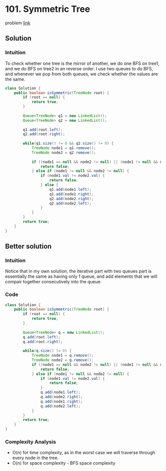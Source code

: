 # 101. Symmetric Tree
problem [link](https://leetcode.com/problems/symmetric-tree/)

## Solution
### Intuition
To check whether one tree is the mirror of another, we do one BFS on tree1, and we do BFS on tree2 in an reverse order.
I use two queues to do BFS, and whenever we pop from both queues, we check whether the values are the same.

```java
class Solution {
    public boolean isSymmetric(TreeNode root) {
        if (root == null) {
            return true;
        }
        
        Queue<TreeNode> q1 = new LinkedList();
        Queue<TreeNode> q2 = new LinkedList();
        
        q1.add(root.left);
        q2.add(root.right);
        
        while(q1.size() != 0 && q2.size() != 0) {
            TreeNode node1 = q1.remove();
            TreeNode node2 = q2.remove();
            
            if ((node1 == null && node2 != null) || (node1 != null && node2 == null)) {
                return false;
            } else if (node1 != null && node2 != null) {
                if (node1.val != node2.val) {
                    return false;
                } else {
                    q1.add(node1.left);
                    q1.add(node1.right);
                    q2.add(node2.right);
                    q2.add(node2.left);
                }
            }
        }
        return true;
    }
}
```

## Better solution
### Intuition
Notice that in my own solution, the iterative part with two queues part is essentially the same as having only 1 queue, 
and add elements that we will compair together consecutively into the queue. 

### Code
```java
class Solution {
    public boolean isSymmetric(TreeNode root) {
        if (root == null) {
            return true;
        }
        
        Queue<TreeNode> q = new LinkedList();
        q.add(root.left);
        q.add(root.right);
        
        while(q.size() != 0) {
            TreeNode node1 = q.remove();
            TreeNode node2 = q.remove();
            if ((node1 == null && node2 != null) || (node1 != null && node2 == null)) {
                return false;
            } else if (node1 != null && node2 != null) {
                if (node1.val != node2.val) {
                    return false;
                }
                q.add(node1.left);
                q.add(node2.right);
                q.add(node1.right);
                q.add(node2.left);
            }
        }
        return true;
    }
}
```
### Complexity Analysis
* O(n) for time complexity, as in the worst case we will traverse through every node in the tree.
* O(n) for space complexity - BFS space complexity
